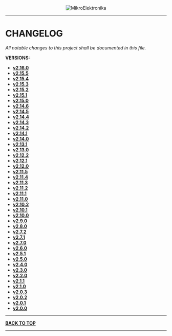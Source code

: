<p align="center">
  <img src="http://www.mikroe.com/img/designs/beta/logo_small.png?raw=true" alt="MikroElektronika"/>
</p>

---

# CHANGELOG

*All notable changes to this project shall be documented in this file.*

**VERSIONS:**

+ **[v2.16.0](./changelog/v2.16.0/changelog.md)**
+ **[v2.15.5](./changelog/v2.15.5/changelog.md)**
+ **[v2.15.4](./changelog/v2.15.4/changelog.md)**
+ **[v2.15.3](./changelog/v2.15.3/changelog.md)**
+ **[v2.15.2](./changelog/v2.15.2/changelog.md)**
+ **[v2.15.1](./changelog/v2.15.1/changelog.md)**
+ **[v2.15.0](./changelog/v2.15.0/changelog.md)**
+ **[v2.14.6](./changelog/v2.14.6/changelog.md)**
+ **[v2.14.5](./changelog/v2.14.5/changelog.md)**
+ **[v2.14.4](./changelog/v2.14.4/changelog.md)**
+ **[v2.14.3](./changelog/v2.14.3/changelog.md)**
+ **[v2.14.2](./changelog/v2.14.2/changelog.md)**
+ **[v2.14.1](./changelog/v2.14.1/changelog.md)**
+ **[v2.14.0](./changelog/v2.14.0/changelog.md)**
+ **[v2.13.1](./changelog/v2.13.1/changelog.md)**
+ **[v2.13.0](./changelog/v2.13.0/changelog.md)**
+ **[v2.12.2](./changelog/v2.12.2/changelog.md)**
+ **[v2.12.1](./changelog/v2.12.1/changelog.md)**
+ **[v2.12.0](./changelog/v2.12.0/changelog.md)**
+ **[v2.11.5](./changelog/v2.11.5/changelog.md)**
+ **[v2.11.4](./changelog/v2.11.4/changelog.md)**
+ **[v2.11.3](./changelog/v2.11.3/changelog.md)**
+ **[v2.11.2](./changelog/v2.11.2/changelog.md)**
+ **[v2.11.1](./changelog/v2.11.1/changelog.md)**
+ **[v2.11.0](./changelog/v2.11.0/changelog.md)**
+ **[v2.10.2](./changelog/v2.10.2/changelog.md)**
+ **[v2.10.1](./changelog/v2.10.1/changelog.md)**
+ **[v2.10.0](./changelog/v2.10.0/changelog.md)**
+ **[v2.9.0](./changelog/v2.9.0/changelog.md)**
+ **[v2.8.0](./changelog/v2.8.0/changelog.md)**
+ **[v2.7.2](./changelog/v2.7.2/changelog.md)**
+ **[v2.7.1](./changelog/v2.7.1/changelog.md)**
+ **[v2.7.0](./changelog/v2.7.0/changelog.md)**
+ **[v2.6.0](./changelog/v2.6.0/changelog.md)**
+ **[v2.5.1](./changelog/v2.5.1/changelog.md)**
+ **[v2.5.0](./changelog/v2.5.0/changelog.md)**
+ **[v2.4.0](./changelog/v2.4.0/changelog.md)**
+ **[v2.3.0](./changelog/v2.3.0/changelog.md)**
+ **[v2.2.0](./changelog/v2.2.0/changelog.md)**
+ **[v2.1.1](./changelog/v2.1.1/changelog.md)**
+ **[v2.1.0](./changelog/v2.1.0/changelog.md)**
+ **[v2.0.3](./changelog/v2.0.3/changelog.md)**
+ **[v2.0.2](./changelog/v2.0.2/changelog.md)**
+ **[v2.0.1](./changelog/v2.0.1/changelog.md)**
+ **[v2.0.0](./changelog/v2.0.0/changelog.md)**

---

**[BACK TO TOP](#changelog)**

---
